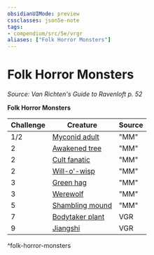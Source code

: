 ```yaml
---
obsidianUIMode: preview
cssclasses: json5e-note
tags:
- compendium/src/5e/vrgr
aliases: ["Folk Horror Monsters"]
---
```

# Folk Horror Monsters
*Source: Van Richten's Guide to Ravenloft p. 52* 

**Folk Horror Monsters**

| Challenge | Creature | Source |
|-----------|----------|--------|
| 1/2 | [Myconid adult](/2-Mechanics/CLI/bestiary/plant/myconid-adult.md) | "MM" |
| 2 | [Awakened tree](/2-Mechanics/CLI/bestiary/plant/awakened-tree.md) | "MM" |
| 2 | [Cult fanatic](/2-Mechanics/CLI/bestiary/humanoid/cult-fanatic.md) | "MM" |
| 2 | [Will-o'-wisp](/2-Mechanics/CLI/bestiary/undead/will-o-wisp.md) | "MM" |
| 3 | [Green hag](/2-Mechanics/CLI/bestiary/fey/green-hag.md) | "MM" |
| 3 | [Werewolf](/2-Mechanics/CLI/bestiary/humanoid/werewolf.md) | "MM" |
| 5 | [Shambling mound](/2-Mechanics/CLI/bestiary/plant/shambling-mound.md) | "MM" |
| 7 | [Bodytaker plant](/2-Mechanics/CLI/bestiary/plant/bodytaker-plant-vrgr.md) | VGR |
| 9 | [Jiangshi](/2-Mechanics/CLI/bestiary/undead/jiangshi-vrgr.md) | VGR |
^folk-horror-monsters